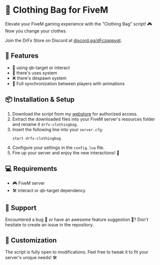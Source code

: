 # 👜 Clothing Bag for FiveM

Elevate your FiveM gaming experience with the "Clothing Bag" script! 🎮 Now you change your clothes.

Join the DrFx Store on Discord at [discord.gg/dFczqppvqt](https://discord.gg/dFczqppvqt).

## 🌟 Features
- 🤝 using qb-target or interact
- 🔁 there's uses system
- ❌ there's despawn system
- 🔄 Full synchronization between players with animations

## 📦 Installation & Setup
1. Download the script from my [webstore](https://drfx.tebex.io) for authorized access.
2. Extract the downloaded files into your FiveM server's resources folder and rename it `drfx-clothingbag`.
3. Insert the following line into your `server.cfg`:
    ```
    start drfx-clothingbag
    ```
4. Configure your settings in the `config.lua` file.
5. Fire up your server and enjoy the new interactions! 🌈

## 💻 Requirements
- 🎮 FiveM server
- 🛠 interact or qb-target dependency

## 💬 Support
Encountered a bug 🐞 or have an awesome feature suggestion 🌠? Don't hesitate to create an issue in the repository.

## 🎨 Customization
The script is fully open to modifications. Feel free to tweak it to fit your server's unique needs! 🛠
